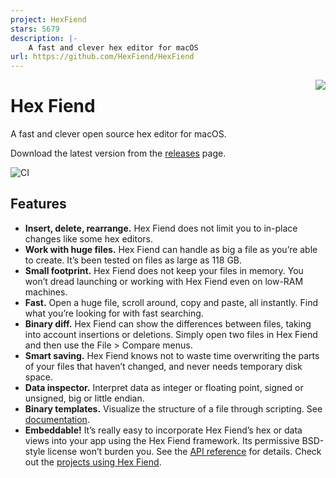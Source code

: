 ```yaml
---
project: HexFiend
stars: 5679
description: |-
    A fast and clever hex editor for macOS
url: https://github.com/HexFiend/HexFiend
---
```


<img align="right" src="docs/screenshot.png?raw=true">

# Hex Fiend

A fast and clever open source hex editor for macOS.

Download the latest version from the [releases](https://github.com/ridiculousfish/HexFiend/releases) page.

![CI](https://github.com/ridiculousfish/HexFiend/workflows/CI/badge.svg)

## Features

- **Insert, delete, rearrange.**  Hex Fiend does not limit you to in-place changes like some hex editors.
- **Work with huge files.**  Hex Fiend can handle as big a file as you’re able to create.  It’s been tested on files as large as 118 GB.
- **Small footprint.**  Hex Fiend does not keep your files in memory.  You won’t dread launching or working with Hex Fiend even on low-RAM machines.
- **Fast.**  Open a huge file, scroll around, copy and paste, all instantly.  Find what you’re looking for with fast searching.
- **Binary diff.**  Hex Fiend can show the differences between files, taking into account insertions or deletions. Simply open two files in Hex Fiend and then use the File > Compare menus.
- **Smart saving.**  Hex Fiend knows not to waste time overwriting the parts of your files that haven’t changed, and never needs temporary disk space.
- **Data inspector.**  Interpret data as integer or floating point, signed or unsigned, big or little endian.
- **Binary templates.**  Visualize the structure of a file through scripting. See [documentation](https://github.com/ridiculousfish/HexFiend/tree/master/templates).
- **Embeddable!**  It’s really easy to incorporate Hex Fiend’s hex or data views into your app using the Hex Fiend framework.  Its permissive BSD-style license won’t burden you. See the [API reference](http://ridiculousfish.com/hexfiend/docs/) for details. Check out the [projects using Hex Fiend](https://github.com/HexFiend/HexFiend/blob/master/docs/ProjectsUsingHexFiend.md).

